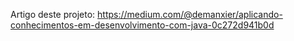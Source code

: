 Artigo deste projeto: https://medium.com/@demanxier/aplicando-conhecimentos-em-desenvolvimento-com-java-0c272d941b0d
